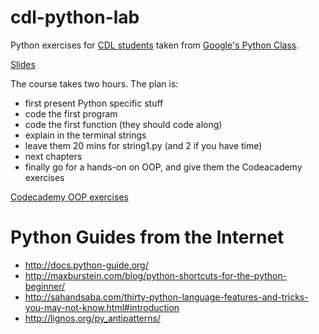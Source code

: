 cdl-python-lab
==============

Python exercises for [CDL students](http://cdl.rosedu.org/2014/#acasa) taken from [Google's Python Class](https://developers.google.com/edu/python/).

[Slides](https://docs.google.com/presentation/d/10lZyWTD_LPKHhQbQFfUnoe2Ng45K89wTlyFxXJkQuMU/edit#slide=id.g1ce35f271_35)

The course takes two hours. The plan is:

* first present Python specific stuff
* code the first program
* code the first function (they should code along)
* explain in the terminal strings
* leave them 20 mins for string1.py (and 2 if you have time)
* next chapters
* finally go for a hands-on on OOP, and give them the Codeacademy exercises

[Codecademy OOP exercises](http://www.codecademy.com/courses/python-intermediate-en-WL8e4/3/1?curriculum_id=4f89dab3d788890003000096)

# Python Guides from the Internet

* http://docs.python-guide.org/
* http://maxburstein.com/blog/python-shortcuts-for-the-python-beginner/
* http://sahandsaba.com/thirty-python-language-features-and-tricks-you-may-not-know.html#introduction
* http://lignos.org/py_antipatterns/
